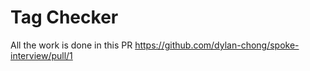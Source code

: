 # Tag Checker

All the work is done in this PR https://github.com/dylan-chong/spoke-interview/pull/1
